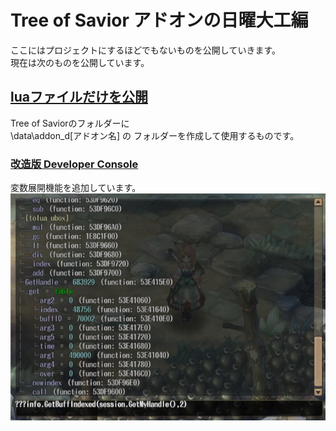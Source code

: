 # Tree of Savior アドオンの日曜大工編  
ここにはプロジェクトにするほどでもないものを公開していきます。  
現在は次のものを公開しています。  

## [luaファイルだけを公開](https://github.com/Toukibi/ToSAddon/tree/master/Do-It-Yourself/LuaOnly)
Tree of Saviorのフォルダーに  
  \data\addon_d\[アドオン名]  の
フォルダーを作成して使用するものです。
### [改造版 Developer Console](https://github.com/Toukibi/ToSAddon/tree/master/Do-It-Yourself/LuaOnly/alter_DeveloperConsole)
変数展開機能を追加しています。  
![変数展開をしている所](https://github.com/Toukibi/ToSAddon/blob/ForImage/Do-It-Yourself/LuaOnly/alter_DeveloperConsole/img/main.jpg?raw=true)  
